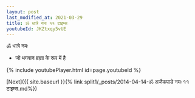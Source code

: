 ```yaml
---
layout: post
last_modified_at: 2021-03-29
title: ॐ धात्रे नमः ११ टाइम्स
youtubeId: JKZtxqy5vUE
---
```

 
 
 ॐ धात्रे नमः  
 
 -  जो भगवान ब्रह्मा के रूप में है 
 
  
 
  
 
 
 
 
 
 


{% include youtubePlayer.html id=page.youtubeId %}
 
[Next]({{ site.baseurl }}{% link  split1/_posts/2014-04-14-ॐ अजैकपाडे नमः ११ टाइम्स.md%})
 
